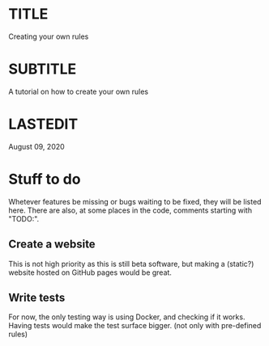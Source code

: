 TITLE
=====

Creating your own rules

SUBTITLE
========

A tutorial on how to create your own rules

LASTEDIT
========

August 09, 2020

Stuff to do
===========

Whetever features be missing or bugs waiting to be fixed, they will be listed here. There are also, at some places in the code, comments starting with "TODO:".

Create a website
----------------

This is not high priority as this is still beta software, but making a (static?) website hosted on GitHub pages would be great.

Write tests
-----------

For now, the only testing way is using Docker, and checking if it works. Having tests would make the test surface bigger. (not only with pre-defined rules)
